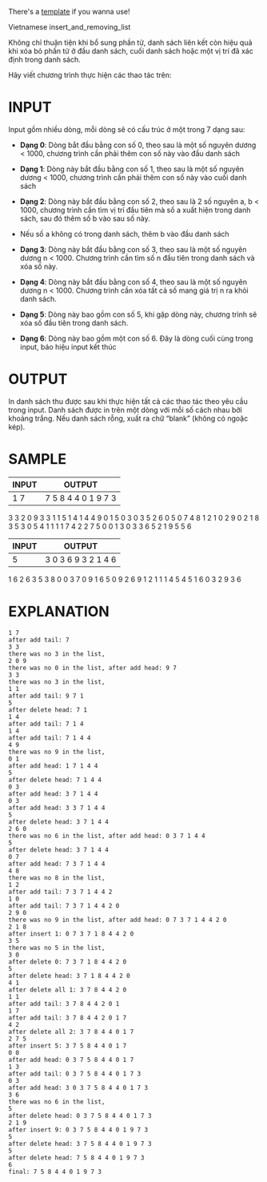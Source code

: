 There's a [template] if you wanna use!

Vietnamese insert_and_removing_list

Không chỉ thuận tiện khi bổ sung phần tử, danh sách liên kết còn hiệu quả khi xóa bỏ phần tử ở đầu danh sách, cuối danh sách hoặc một vị trí đã xác định trong danh sách.

Hãy viết chương trình thực hiện các thao tác trên:

# INPUT

Input gồm nhiều dòng, mỗi dòng sẽ có cấu trúc ở một trong 7 dạng sau:

- **Dạng 0**: Dòng bắt đầu bằng con số 0, theo sau là một số nguyên dương < 1000, chương trình cần phải thêm con số này vào đầu danh sách

- **Dạng 1**: Dòng này bắt đầu bằng con số 1, theo sau là một số nguyên dương < 1000, chương trình cần phải thêm con số này vào cuối danh sách

- **Dạng 2**: Dòng này bắt đầu bằng con số 2, theo sau là 2 số nguyên a, b < 1000, chương trình cần tìm vị trí đầu tiên mà số a xuất hiện trong danh sách, sau đó thêm số b vào sau số này.
- Nếu số a không có trong danh sách, thêm b vào đầu danh sách

- **Dạng 3**: Dòng này bắt đầu bằng con số 3, theo sau là một số nguyên dương n < 1000. Chương trình cần tìm số n đầu tiên trong danh sách và xóa số này.

- **Dạng 4**: Dòng này bắt đầu bằng con số 4, theo sau là một số nguyên dương n < 1000. Chương trình cần xóa tất cả số mang giá trị n ra khỏi danh sách.

- **Dạng 5**: Dòng này bao gồm con số 5, khi gặp dòng này, chương trình sẽ xóa số đầu tiên trong danh sách.

- **Dạng 6**: Dòng này bao gồm một con số 6. Đây là dòng cuối cùng trong input, báo hiệu input kết thúc

# OUTPUT

In danh sách thu được sau khi thực hiện tất cả các thao tác theo yêu cầu trong input. Danh sách được in trên một dòng với mỗi số cách nhau bởi khoảng trắng.
Nếu danh sách rỗng, xuất ra chữ “blank” (không có ngoặc kép).

# SAMPLE

| **INPUT** | **OUTPUT**          |
| --------- | ------------------- |
| 1 7       | 7 5 8 4 4 0 1 9 7 3 |

3 3
2 0 9
3 3
1 1
5
1 4
1 4
4 9
0 1
5
0 3
0 3
5
2 6 0
5
0 7
4 8
1 2
1 0
2 9 0
2 1 8
3 5
3 0
5
4 1
1 1
1 7
4 2
2 7 5
0 0
1 3
0 3
3 6
5
2 1 9
5
5
6

| **INPUT** | **OUTPUT**          |
| --------- | ------------------- |
| 5         | 3 0 3 6 9 3 2 1 4 6 |

1 6
2 6 3
5
3 8
0 0
3 7
0 9
1 6
5
0 9
2 6 9
1 2
1 1
1 4
5
4 5
1 6
0 3
2 9 3
6

# EXPLANATION

    1 7
    after add tail: 7
    3 3
    there was no 3 in the list,
    2 0 9
    there was no 0 in the list, after add head: 9 7
    3 3
    there was no 3 in the list,
    1 1
    after add tail: 9 7 1
    5
    after delete head: 7 1
    1 4
    after add tail: 7 1 4
    1 4
    after add tail: 7 1 4 4
    4 9
    there was no 9 in the list,
    0 1
    after add head: 1 7 1 4 4
    5
    after delete head: 7 1 4 4
    0 3
    after add head: 3 7 1 4 4
    0 3
    after add head: 3 3 7 1 4 4
    5
    after delete head: 3 7 1 4 4
    2 6 0
    there was no 6 in the list, after add head: 0 3 7 1 4 4
    5
    after delete head: 3 7 1 4 4
    0 7
    after add head: 7 3 7 1 4 4
    4 8
    there was no 8 in the list,
    1 2
    after add tail: 7 3 7 1 4 4 2
    1 0
    after add tail: 7 3 7 1 4 4 2 0
    2 9 0
    there was no 9 in the list, after add head: 0 7 3 7 1 4 4 2 0
    2 1 8
    after insert 1: 0 7 3 7 1 8 4 4 2 0
    3 5
    there was no 5 in the list,
    3 0
    after delete 0: 7 3 7 1 8 4 4 2 0
    5
    after delete head: 3 7 1 8 4 4 2 0
    4 1
    after delete all 1: 3 7 8 4 4 2 0
    1 1
    after add tail: 3 7 8 4 4 2 0 1
    1 7
    after add tail: 3 7 8 4 4 2 0 1 7
    4 2
    after delete all 2: 3 7 8 4 4 0 1 7
    2 7 5
    after insert 5: 3 7 5 8 4 4 0 1 7
    0 0
    after add head: 0 3 7 5 8 4 4 0 1 7
    1 3
    after add tail: 0 3 7 5 8 4 4 0 1 7 3
    0 3
    after add head: 3 0 3 7 5 8 4 4 0 1 7 3
    3 6
    there was no 6 in the list,
    5
    after delete head: 0 3 7 5 8 4 4 0 1 7 3
    2 1 9
    after insert 9: 0 3 7 5 8 4 4 0 1 9 7 3
    5
    after delete head: 3 7 5 8 4 4 0 1 9 7 3
    5
    after delete head: 7 5 8 4 4 0 1 9 7 3
    6
    final: 7 5 8 4 4 0 1 9 7 3

[insert_and_removing_list]: https://khmt.uit.edu.vn/wecode/truonganpn/assignment/4/13
[template]: https://github.com/qbaocaca/c_plus_plus/blob/main/insert_and_removing_list/template.cpp
